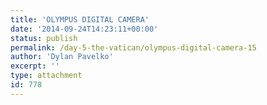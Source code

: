 ```yaml
---
title: 'OLYMPUS DIGITAL CAMERA'
date: '2014-09-24T14:23:11+00:00'
status: publish
permalink: /day-5-the-vatican/olympus-digital-camera-15
author: 'Dylan Pavelko'
excerpt: ''
type: attachment
id: 778
---
```

<!DOCTYPE html PUBLIC "-//W3C//DTD HTML 4.0 Transitional//EN" "http://www.w3.org/TR/REC-html40/loose.dtd">
<?xml encoding="UTF-8">
